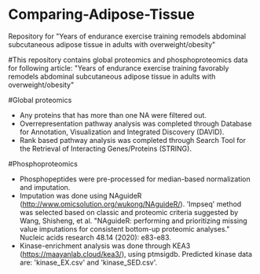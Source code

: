# Comparing-Adipose-Tissue
Repository for "Years of endurance exercise training remodels abdominal subcutaneous adipose tissue in adults with overweight/obesity"

#This repository contains global proteomics and phosphoproteomics data for following article:
"Years of endurance exercise training favorably remodels abdominal subcutaneous adipose tissue in adults with overweight/obesity"

#Global proteomics
  - Any proteins that has more than one NA were filtered out.
  - Overrepresentation pathway analysis was completed through Database for Annotation, Visualization and Integrated Discovery (DAVID).
  - Rank based pathway analysis was completed through Search Tool for the Retrieval of Interacting Genes/Proteins (STRING).
 

#Phosphoproteomics
  - Phosphopeptides were pre-processed for median-based normalization and imputation.
  - Imputation was done using NAguideR (http://www.omicsolution.org/wukong/NAguideR/). 'Impseq' method was selected based on classic and proteomic criteria suggested by Wang, Shisheng, et al. "NAguideR: performing and prioritizing missing value imputations for consistent bottom-up proteomic analyses." Nucleic acids research 48.14 (2020): e83-e83.
  - Kinase-enrichment analysis was done through KEA3 (https://maayanlab.cloud/kea3/), using ptmsigdb. Predicted kinase data are: 'kinase_EX.csv' and 'kinase_SED.csv'. 
